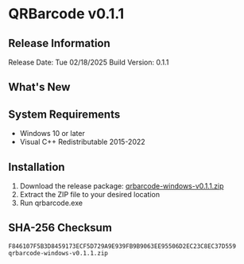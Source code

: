 # QRBarcode v0.1.1 
 
## Release Information 
Release Date: Tue 02/18/2025 
Build Version: 0.1.1 
 
## What's New 
 
## System Requirements 
 
- Windows 10 or later 
- Visual C++ Redistributable 2015-2022 
 
## Installation 
 
1. Download the release package: [qrbarcode-windows-v0.1.1.zip](qrbarcode-windows-v0.1.1.zip) 
2. Extract the ZIP file to your desired location 
3. Run qrbarcode.exe 
 
## SHA-256 Checksum 
 
```plaintext 
F846107F5B3D8459173ECF5D729A9E939FB9B9063EE95506D2EC23C8EC37D559  qrbarcode-windows-v0.1.1.zip
``` 
